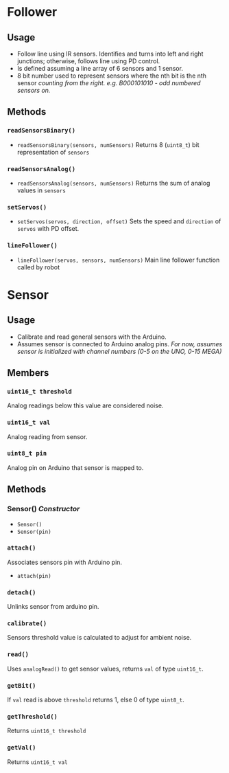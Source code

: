 # Follower

## Usage

* Follow line using IR sensors. Identifies and turns into left and right junctions; otherwise, follows line using PD control.
* Is defined assuming a line array of 6 sensors and 1 sensor.
* 8 bit number used to represent sensors where the nth bit is the nth sensor *counting from the right. e.g. B000101010 - odd numbered sensors on.*

## Methods

### `readSensorsBinary()`
* `readSensorsBinary(sensors, numSensors)`
Returns 8 (`uint8_t`) bit representation of `sensors`

### `readSensorsAnalog()`
* `readSensorsAnalog(sensors, numSensors)`
Returns the sum of analog values in `sensors`

### `setServos()`
* `setServos(servos, direction, offset)`
Sets the speed and `direction` of `servos` with PD offset.

### `lineFollower()`
* `lineFollower(servos, sensors, numSensors)`
Main line follower function called by robot

# Sensor

## Usage

* Calibrate and read general sensors with the Arduino.
* Assumes sensor is connected to Arduino analog pins. *For now, assumes sensor is initialized with channel numbers (0-5  on the UNO, 0-15 MEGA)*

## Members

### `uint16_t threshold`
Analog readings below this value are considered noise.
### `uint16_t val`
Analog reading from sensor.
### `uint8_t pin`
Analog pin on Arduino that sensor is mapped to.

## Methods

### Sensor() *Constructor*
* `Sensor()`
* `Sensor(pin)`

### `attach()`
Associates sensors pin with Arduino pin.
* `attach(pin)`

### `detach()`
Unlinks sensor from arduino pin.

### `calibrate()`
Sensors threshold value is calculated to adjust for ambient noise.

### `read()`
Uses `analogRead()` to get sensor values, returns `val` of type `uint16_t`.

### `getBit()`
If `val` read is above `threshold` returns 1, else 0 of type `uint8_t`.

### `getThreshold()`
Returns `uint16_t threshold`

### `getVal()`
Returns `uint16_t val`
